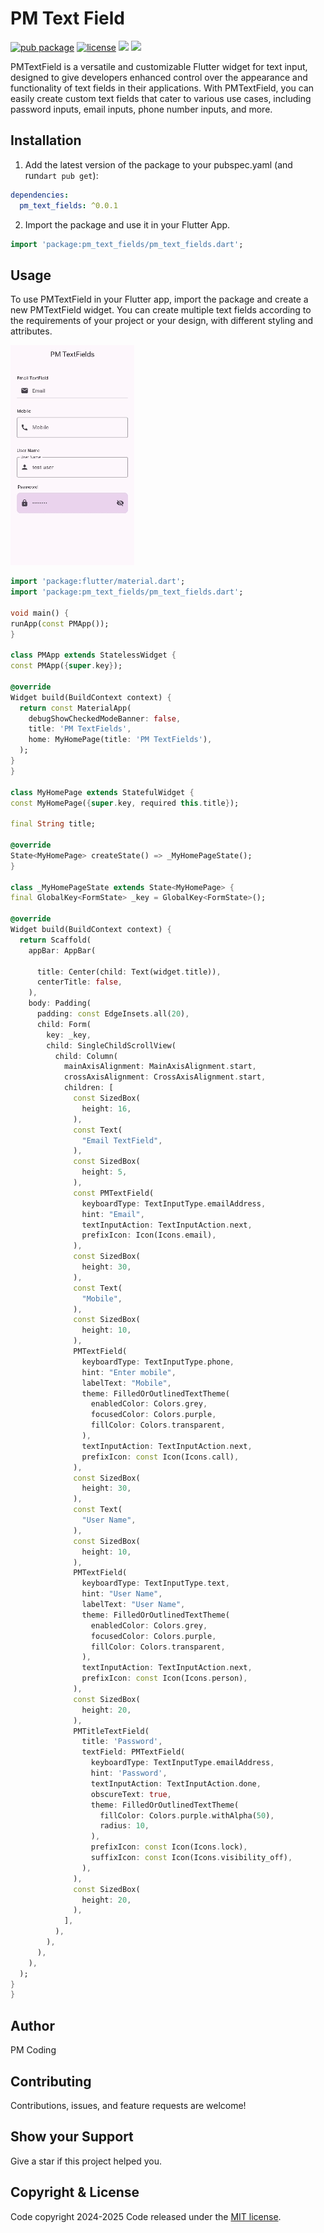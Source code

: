 # PM Text Field 

[![pub package](https://img.shields.io/badge/version-v0.0.1-blue)](https://pub.dev/packages/pm_text_fields)
[![license](https://img.shields.io/badge/license-MIT-britegreen)](https://github.com/poorveshinexture312/pm_text_fields/blob/main/LICENSE)
![](https://img.shields.io/badge/Code-Dart-informational?style=flat&logo=dart&color=29B1EE)
![](https://img.shields.io/badge/Code-Flutter-informational?style=flat&logo=flutter&color=0C459C)

PMTextField is a versatile and customizable Flutter widget for text input, designed to give developers enhanced control over the appearance and functionality of text fields in their applications. With PMTextField, you can easily create custom text fields that cater to various use cases, including password inputs, email inputs, phone number inputs, and more.

## Installation 

1. Add the latest version of the package to your pubspec.yaml (and run`dart pub get`):
```yaml
dependencies:
  pm_text_fields: ^0.0.1
```
2. Import the package and use it in your Flutter App.
```dart
import 'package:pm_text_fields/pm_text_fields.dart';
```

## Usage
To use PMTextField in your Flutter app, import the package and create a new PMTextField widget. You can create multiple text fields according to the requirements of your project or your design, with different styling and attributes.


![example](example1.gif)

  ```dart
import 'package:flutter/material.dart';
import 'package:pm_text_fields/pm_text_fields.dart';

void main() {
  runApp(const PMApp());
}

class PMApp extends StatelessWidget {
  const PMApp({super.key});

  @override
  Widget build(BuildContext context) {
    return const MaterialApp(
      debugShowCheckedModeBanner: false,
      title: 'PM TextFields',
      home: MyHomePage(title: 'PM TextFields'),
    );
  }
}

class MyHomePage extends StatefulWidget {
  const MyHomePage({super.key, required this.title});

  final String title;

  @override
  State<MyHomePage> createState() => _MyHomePageState();
}

class _MyHomePageState extends State<MyHomePage> {
  final GlobalKey<FormState> _key = GlobalKey<FormState>();

  @override
  Widget build(BuildContext context) {
    return Scaffold(
      appBar: AppBar(

        title: Center(child: Text(widget.title)),
        centerTitle: false,
      ),
      body: Padding(
        padding: const EdgeInsets.all(20),
        child: Form(
          key: _key,
          child: SingleChildScrollView(
            child: Column(
              mainAxisAlignment: MainAxisAlignment.start,
              crossAxisAlignment: CrossAxisAlignment.start,
              children: [
                const SizedBox(
                  height: 16,
                ),
                const Text(
                  "Email TextField",
                ),
                const SizedBox(
                  height: 5,
                ),
                const PMTextField(
                  keyboardType: TextInputType.emailAddress,
                  hint: "Email",
                  textInputAction: TextInputAction.next,
                  prefixIcon: Icon(Icons.email),
                ),
                const SizedBox(
                  height: 30,
                ),
                const Text(
                  "Mobile",
                ),
                const SizedBox(
                  height: 10,
                ),
                PMTextField(
                  keyboardType: TextInputType.phone,
                  hint: "Enter mobile",
                  labelText: "Mobile",
                  theme: FilledOrOutlinedTextTheme(
                    enabledColor: Colors.grey,
                    focusedColor: Colors.purple,
                    fillColor: Colors.transparent,
                  ),
                  textInputAction: TextInputAction.next,
                  prefixIcon: const Icon(Icons.call),
                ),
                const SizedBox(
                  height: 30,
                ),
                const Text(
                  "User Name",
                ),
                const SizedBox(
                  height: 10,
                ),
                PMTextField(
                  keyboardType: TextInputType.text,
                  hint: "User Name",
                  labelText: "User Name",
                  theme: FilledOrOutlinedTextTheme(
                    enabledColor: Colors.grey,
                    focusedColor: Colors.purple,
                    fillColor: Colors.transparent,
                  ),
                  textInputAction: TextInputAction.next,
                  prefixIcon: const Icon(Icons.person),
                ),
                const SizedBox(
                  height: 20,
                ),
                PMTitleTextField(
                  title: 'Password',
                  textField: PMTextField(
                    keyboardType: TextInputType.emailAddress,
                    hint: 'Password',
                    textInputAction: TextInputAction.done,
                    obscureText: true,
                    theme: FilledOrOutlinedTextTheme(
                      fillColor: Colors.purple.withAlpha(50),
                      radius: 10,
                    ),
                    prefixIcon: const Icon(Icons.lock),
                    suffixIcon: const Icon(Icons.visibility_off),
                  ),
                ),
                const SizedBox(
                  height: 20,
                ),
              ],
            ),
          ),
        ),
      ),
    );
  }
}

```

## Author
PM Coding

## Contributing 
Contributions, issues, and feature requests are welcome! 

## Show your Support 
Give a star if this project helped you. 

## Copyright & License
Code copyright 2024-2025
Code released under the [MIT license](https://github.com/poorveshinexture312/pm_text_fields/blob/main/LICENSE).
